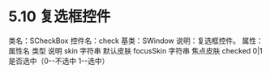 # 5.10 复选框控件

类名：SCheckBox
控件名：check
基类：SWindow
说明：复选框控件。
属性：
属性名 类型 说明
skin 字符串 默认皮肤
focusSkin 字符串 焦点皮肤
checked 0|1 是否选中（0--不选中 1--选中）